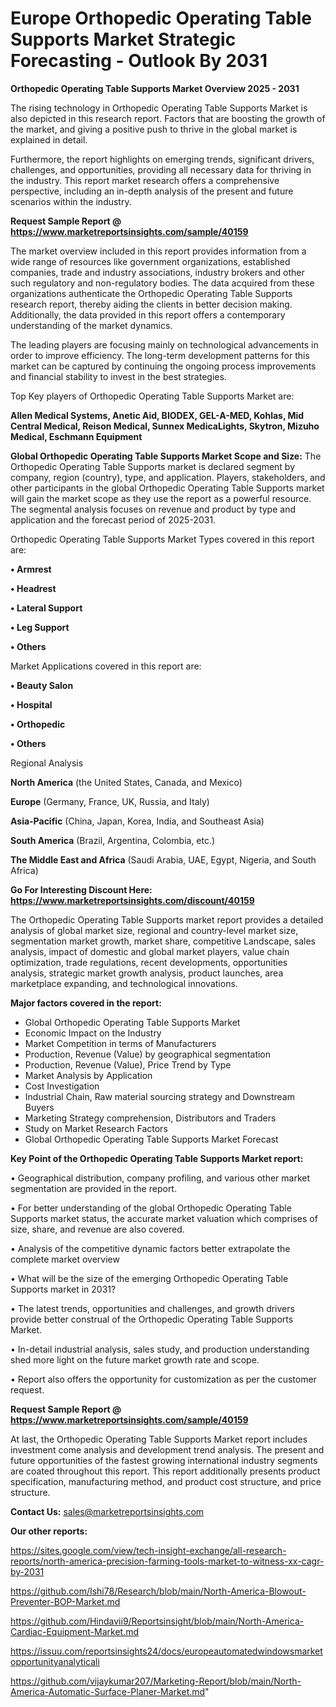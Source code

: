 # Europe Orthopedic Operating Table Supports Market Strategic Forecasting - Outlook By 2031

<Strong> Orthopedic Operating Table Supports Market Overview 2025 - 2031</strong>

The rising technology in Orthopedic Operating Table Supports Market is also depicted in this research report. Factors that are boosting the growth of the market, and giving a positive push to thrive in the global market is explained in detail.

Furthermore, the report highlights on emerging trends, significant drivers, challenges, and opportunities, providing all necessary data for thriving in the industry. This report market research offers a comprehensive perspective, including an in-depth analysis of the present and future scenarios within the industry.

<strong>Request Sample Report @ <a href=https://www.marketreportsinsights.com/sample/40159>https://www.marketreportsinsights.com/sample/40159</a></strong>

The market overview included in this report provides information from a wide range of resources like government organizations, established companies, trade and industry associations, industry brokers and other such regulatory and non-regulatory bodies. The data acquired from these organizations authenticate the Orthopedic Operating Table Supports research report, thereby aiding the clients in better decision making. Additionally, the data provided in this report offers a contemporary understanding of the market dynamics.

The leading players are focusing mainly on technological advancements in order to improve efficiency. The long-term development patterns for this market can be captured by continuing the ongoing process improvements and financial stability to invest in the best strategies.

Top Key players of Orthopedic Operating Table Supports Market are:

<strong>Allen Medical Systems, Anetic Aid, BIODEX, GEL-A-MED, Kohlas, Mid Central Medical, Reison Medical, Sunnex MedicaLights, Skytron, Mizuho Medical, Eschmann Equipment</strong>

<strong><b>Global Orthopedic Operating Table Supports Market Scope and Size:</b></strong>
The Orthopedic Operating Table Supports market is declared segment by company, region (country), type, and application. Players, stakeholders, and other participants in the global Orthopedic Operating Table Supports market will gain the market scope as they use the report as a powerful resource. The segmental analysis focuses on revenue and product by type and application and the forecast period of 2025-2031.

Orthopedic Operating Table Supports Market Types covered in this report are:

<strong>•  Armrest

•  Headrest

•  Lateral Support

•  Leg Support

•  Others</strong>

Market Applications covered in this report are:

<strong>•  Beauty Salon

•  Hospital

•  Orthopedic

•  Others</strong> 

Regional Analysis

<strong>North America</strong> (the United States, Canada, and Mexico)

<strong>Europe</strong> (Germany, France, UK, Russia, and Italy)

<strong>Asia-Pacific</strong> (China, Japan, Korea, India, and Southeast Asia)

<strong>South America</strong> (Brazil, Argentina, Colombia, etc.)

<strong>The Middle East and Africa</strong> (Saudi Arabia, UAE, Egypt, Nigeria, and South Africa)

<strong>Go For Interesting Discount Here: <a href=https://www.marketreportsinsights.com/discount/40159>https://www.marketreportsinsights.com/discount/40159</a></strong>

The Orthopedic Operating Table Supports market report provides a detailed analysis of global market size, regional and country-level market size, segmentation market growth, market share, competitive Landscape, sales analysis, impact of domestic and global market players, value chain optimization, trade regulations, recent developments, opportunities analysis, strategic market growth analysis, product launches, area marketplace expanding, and technological innovations.

<strong><b>Major factors covered in the report:</b></strong>
<ul>
  <li>Global Orthopedic Operating Table Supports Market </li>
  <li>Economic Impact on the Industry</li>
  <li>Market Competition in terms of Manufacturers</li>
  <li>Production, Revenue (Value) by geographical segmentation</li>
  <li>Production, Revenue (Value), Price Trend by Type</li>
  <li>Market Analysis by Application</li>
  <li>Cost Investigation</li>
  <li>Industrial Chain, Raw material sourcing strategy and Downstream Buyers</li>
  <li>Marketing Strategy comprehension, Distributors and Traders</li>
  <li>Study on Market Research Factors</li>
  <li>Global Orthopedic Operating Table Supports Market Forecast</li>
</ul>

<strong><b>Key Point of the Orthopedic Operating Table Supports Market report:</b></strong>

• Geographical distribution, company profiling, and various other market segmentation are provided in the report.

• For better understanding of the global Orthopedic Operating Table Supports market status, the accurate market valuation which comprises of size, share, and revenue are also covered.

• Analysis of the competitive dynamic factors better extrapolate the complete market overview

• What will be the size of the emerging Orthopedic Operating Table Supports market in 2031?

• The latest trends, opportunities and challenges, and growth drivers provide better construal of the Orthopedic Operating Table Supports Market.

• In-detail industrial analysis, sales study, and production understanding shed more light on the future market growth rate and scope.

• Report also offers the opportunity for customization as per the customer request.

<strong>Request Sample Report @ <a href=https://www.marketreportsinsights.com/sample/40159>https://www.marketreportsinsights.com/sample/40159</a></strong>

At last, the Orthopedic Operating Table Supports Market report includes investment come analysis and development trend analysis. The present and future opportunities of the fastest growing international industry segments are coated throughout this report. This report additionally presents product specification, manufacturing method, and product cost structure, and price structure.

<strong>Contact Us:</strong>
sales@marketreportsinsights.com

<strong>Our other reports:</strong>

<a href=https://sites.google.com/view/tech-insight-exchange/all-research-reports/north-america-precision-farming-tools-market-to-witness-xx-cagr-by-2031>https://sites.google.com/view/tech-insight-exchange/all-research-reports/north-america-precision-farming-tools-market-to-witness-xx-cagr-by-2031</a>

<a href=https://github.com/Ishi78/Research/blob/main/North-America-Blowout-Preventer-BOP-Market.md>https://github.com/Ishi78/Research/blob/main/North-America-Blowout-Preventer-BOP-Market.md</a>

<a href=https://github.com/Hindavii9/Reportsinsight/blob/main/North-America-Cardiac-Equipment-Market.md>https://github.com/Hindavii9/Reportsinsight/blob/main/North-America-Cardiac-Equipment-Market.md</a>

<a href=https://issuu.com/reportsinsights24/docs/europeautomatedwindowsmarketopportunityanalyticali>https://issuu.com/reportsinsights24/docs/europeautomatedwindowsmarketopportunityanalyticali</a>

<a href=https://github.com/vijaykumar207/Marketing-Report/blob/main/North-America-Automatic-Surface-Planer-Market.md>https://github.com/vijaykumar207/Marketing-Report/blob/main/North-America-Automatic-Surface-Planer-Market.md</a>"
